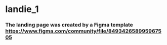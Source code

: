 # landie_1
### The landing page was created by a Figma template  https://www.figma.com/community/file/849342658995967505
